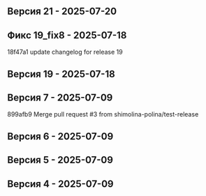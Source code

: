 ## Версия 21 - 2025-07-20


## Фикс 19_fix8 - 2025-07-18
18f47a1 update changelog for release 19

## Версия 19 - 2025-07-18


## Версия 7 - 2025-07-09
899afb9 Merge pull request #3 from shimolina-polina/test-release

## Версия 6 - 2025-07-09


## Версия 5 - 2025-07-09


## Версия 4 - 2025-07-09


